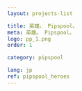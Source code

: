 ```yaml
---
layout: projects-list

title: 英雄。 Pipspool。
meta: 英雄。 Pipspool。
logo: pp_1.png
order: 1

category: pipspool

lang: jp
ref: pipspool_heroes
---
```

